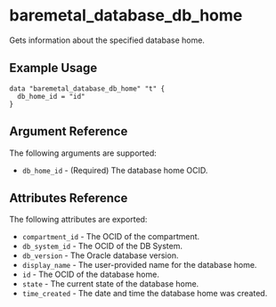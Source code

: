 # baremetal\_database\_db\_home

Gets information about the specified database home.

## Example Usage

```
data "baremetal_database_db_home" "t" {
  db_home_id = "id"
}
```

## Argument Reference

The following arguments are supported:

* `db_home_id` - (Required) The database home OCID.

## Attributes Reference

The following attributes are exported:

* `compartment_id` - The OCID of the compartment.
* `db_system_id` - The OCID of the DB System.
* `db_version` - The Oracle database version.
* `display_name` - The user-provided name for the database home.
* `id` - The OCID of the database home.
* `state` - The current state of the database home.
* `time_created` - The date and time the database home was created.
